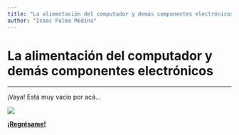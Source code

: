 ```yaml
---
title: "La alimentación del computador y demás componentes electrónicos"
author: "Isaac Palma Medina"
---
```

# La alimentación del computador y demás componentes electrónicos

***
¡Vaya! Está muy vacío por acá...

![](https://img.shields.io/badge/License-CC\_BY--SA\_4.0-lightgrey.svg)

**[¡Regrésame!](/index)**